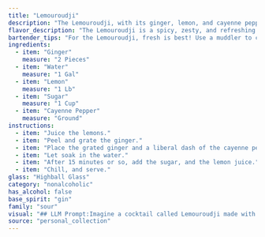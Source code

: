 ```yaml
---
title: "Lemouroudji"
description: "The Lemouroudji, with its ginger, lemon, and cayenne pepper, belongs to the **Ginger family** of cocktails.  This refreshing, spicy concoction likely originated in the Caribbean, where ginger and cayenne pepper are common ingredients in traditional drinks. "
flavor_description: "The Lemouroudji is a spicy, zesty, and refreshing cocktail. The ginger and cayenne pepper deliver a warming heat, balanced by the bright acidity of lemon and the sweetness of sugar. The water provides a clean canvas for the flavors to dance upon, resulting in a complex and invigorating drink that's both comforting and exciting. "
bartender_tips: "For the Lemouroudji, fresh is best! Use a muddler to crush the ginger and lemon zest for maximum flavor.  Don't overdo the cayenne - a pinch is enough to provide a subtle kick.  You can adjust the sugar to your preference, but start with a small amount and taste as you go. Finally, shake vigorously with ice to ensure a perfectly chilled and well-balanced drink. "
ingredients:
  - item: "Ginger"
    measure: "2 Pieces"
  - item: "Water"
    measure: "1 Gal"
  - item: "Lemon"
    measure: "1 Lb"
  - item: "Sugar"
    measure: "1 Cup"
  - item: "Cayenne Pepper"
    measure: "Ground"
instructions:
  - item: "Juice the lemons."
  - item: "Peel and grate the ginger."
  - item: "Place the grated ginger and a liberal dash of the cayenne pepper into a piece of cheesecloth, and tie it into a knot."
  - item: "Let soak in the water."
  - item: "After 15 minutes or so, add the sugar, and the lemon juice."
  - item: "Chill, and serve."
glass: "Highball Glass"
category: "nonalcoholic"
has_alcohol: false
base_spirit: "gin"
family: "sour"
visual: "## LLM Prompt:Imagine a cocktail called Lemouroudji made with **ginger, water, lemon, sugar, and cayenne pepper**.  Describe its appearance in detail. **Consider:*** **Color:** Is it a bright, vibrant yellow or a more muted, honey-like hue? Does the cayenne pepper add any red tints?* **Clarity:** Is it crystal clear, or does it have a slight cloudiness from the ginger? Are there any visible particles, like bits of ginger or lemon zest?* **Texture:** Is it thin and watery, or does it have a syrupy consistency? Are there any layers or gradients?* **Garnish:** What kind of garnish would complement this cocktail?  Does it add any visual interest or texture? **Example:**The Lemouroudji appears as a **vibrant, golden yellow** beverage.  It has a **slight cloudiness** from the ginger, but it's **otherwise clear**,  allowing you to see the **small flecks of ginger** suspended within. The **texture is thick and syrupy** with a **smooth, almost velvety finish**.  A **thin slice of candied ginger** sits perched on the rim of the glass, adding a splash of **bright red** to the overall presentation. "
source: "personal_collection"
---
```


